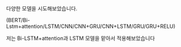 
다양한 모델을 시도해보았습니다.

(BERT/Bi-Lstm+attention/LSTM/CNN/CNN+GRU/CNN+LSTM/GRU/GRU+RELU)

저는 Bi-LSTM+attention과 LSTM 모델을 맡아서 적용해보았습니다
